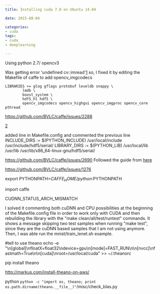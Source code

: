 ```yaml
---
title: Installing cuda 7.0 on Ubuntu 14.04

date: 2015-08-04

categories:
- cuda
tags:
- cuda
- deeplearning

---
```


Using python 2.7/ opencv3
<!-- more -->

Was getting error 'undefined cv::imread'[1](https://github.com/BVLC/caffe/issues/2288)
so, I fixed it by editing the Makefile of caffe to add  opencv_imgcodecs

```
LIBRARIES += glog gflags protobuf leveldb snappy \
        lmdb \
        boost_system \
        hdf5_hl hdf5 \
        opencv_imgcodecs opencv_highgui opencv_imgproc opencv_core pthread
```

https://github.com/BVLC/caffe/issues/2288

[2](http://stackoverflow.com/questions/27890137/undefined-symbols-for-architecture-x86-64-for-caffe-build)


added line in Makefile.config and commented the previous line
INCLUDE_DIRS := $(PYTHON_INCLUDE) /usr/local/include /usr/include/hdf5/serial/
LIBRARY_DIRS := $(PYTHON_LIB) /usr/local/lib /usr/lib /usr/lib/x86_64-linux-gnu/hdf5/serial/


https://github.com/BVLC/caffe/issues/2690
Followed the guide from [here](https://github.com/NVIDIA/DIGITS)

https://github.com/BVLC/caffe/issues/1276

export PYTHONPATH=${CAFFE_HOME}/python:$PYTHONPATH


import caffe



CUDNN_STATUS_ARCH_MISMATCH

I solved it commenting both cuDNN and CPU possibilities at the beginning of the Makefile.config file in order to work only with CUDA and then rebuilding the library with the "make clean/all/test/runtest" commands. It shows a message skipping two test samples when running "make test", since they are the cuDNN based samples that I am not using anymore. Then, I was able run the mnist/train_lenet.sh example.


#tell to use theano
echo -e "\n[global]\nfloatX=float32\ndevice=gpu\n[mode]=FAST_RUN\n\n[nvcc]\nfastmath=True\n\n[cuda]\nroot=/usr/local/cuda" >> ~/.theanorc  

pip install theano

http://markus.com/install-theano-on-aws/

python `python -c "import os, theano; print os.path.dirname(theano.__file__)"`/misc/check_blas.py

